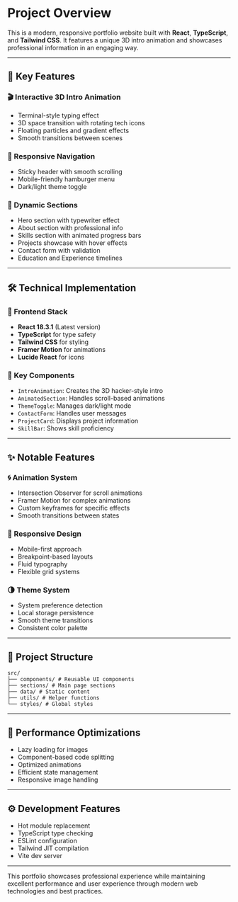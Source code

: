 # Project Overview

This is a modern, responsive portfolio website built with **React**, **TypeScript**, and **Tailwind CSS**. It features a unique 3D intro animation and showcases professional information in an engaging way.

---

## 🔑 Key Features

### 🎬 Interactive 3D Intro Animation
- Terminal-style typing effect  
- 3D space transition with rotating tech icons  
- Floating particles and gradient effects  
- Smooth transitions between scenes  

### 🧭 Responsive Navigation
- Sticky header with smooth scrolling  
- Mobile-friendly hamburger menu  
- Dark/light theme toggle  

### 📄 Dynamic Sections
- Hero section with typewriter effect  
- About section with professional info  
- Skills section with animated progress bars  
- Projects showcase with hover effects  
- Contact form with validation  
- Education and Experience timelines  

---

## 🛠 Technical Implementation

### 🧱 Frontend Stack
- **React 18.3.1** (Latest version)  
- **TypeScript** for type safety  
- **Tailwind CSS** for styling  
- **Framer Motion** for animations  
- **Lucide React** for icons  

### 🧩 Key Components
- `IntroAnimation`: Creates the 3D hacker-style intro  
- `AnimatedSection`: Handles scroll-based animations  
- `ThemeToggle`: Manages dark/light mode  
- `ContactForm`: Handles user messages  
- `ProjectCard`: Displays project information  
- `SkillBar`: Shows skill proficiency  

---

## ✨ Notable Features

### 🌀 Animation System
- Intersection Observer for scroll animations  
- Framer Motion for complex animations  
- Custom keyframes for specific effects  
- Smooth transitions between states  

### 📱 Responsive Design
- Mobile-first approach  
- Breakpoint-based layouts  
- Fluid typography  
- Flexible grid systems  

### 🌗 Theme System
- System preference detection  
- Local storage persistence  
- Smooth theme transitions  
- Consistent color palette  

---

## 📁 Project Structure
``` 
src/
├── components/ # Reusable UI components
├── sections/ # Main page sections
├── data/ # Static content
├── utils/ # Helper functions
└── styles/ # Global styles

```

---

## 🚀 Performance Optimizations
- Lazy loading for images  
- Component-based code splitting  
- Optimized animations  
- Efficient state management  
- Responsive image handling  

---

## ⚙️ Development Features
- Hot module replacement  
- TypeScript type checking  
- ESLint configuration  
- Tailwind JIT compilation  
- Vite dev server  

---

This portfolio showcases professional experience while maintaining excellent performance and user experience through modern web technologies and best practices.
